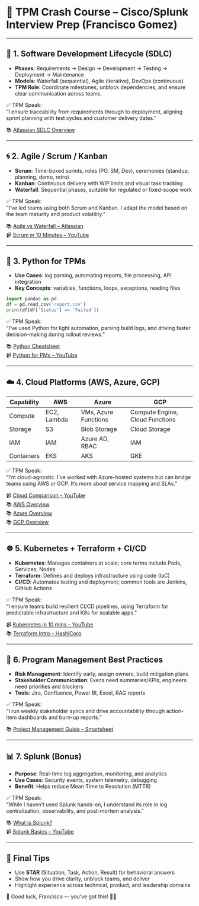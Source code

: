 # 🚀 TPM Crash Course – Cisco/Splunk Interview Prep (Francisco Gomez)

---

## 🔁 1. Software Development Lifecycle (SDLC)
- **Phases**: Requirements → Design → Development → Testing → Deployment → Maintenance
- **Models**: Waterfall (sequential), Agile (iterative), DevOps (continuous)
- **TPM Role**: Coordinate milestones, unblock dependencies, and ensure clear communication across teams.

✅ TPM Speak:  
“I ensure traceability from requirements through to deployment, aligning sprint planning with test cycles and customer delivery dates.”

📚 [Atlassian SDLC Overview](https://www.atlassian.com/software-development/software-development-life-cycle)

---

## 🌀 2. Agile / Scrum / Kanban
- **Scrum**: Time-boxed sprints, roles (PO, SM, Dev), ceremonies (standup, planning, demo, retro)
- **Kanban**: Continuous delivery with WIP limits and visual task tracking
- **Waterfall**: Sequential phases, suitable for regulated or fixed-scope work

✅ TPM Speak:  
“I’ve led teams using both Scrum and Kanban. I adapt the model based on the team maturity and product volatility.”

📚 [Agile vs Waterfall – Atlassian](https://www.atlassian.com/agile/agile-vs-waterfall)  
📹 [Scrum in 10 Minutes – YouTube](https://www.youtube.com/watch?v=9TycLR0TqFA)

---

## 🐍 3. Python for TPMs
- **Use Cases**: log parsing, automating reports, file processing, API integration
- **Key Concepts**: variables, functions, loops, exceptions, reading files

```python
import pandas as pd
df = pd.read_csv('report.csv')
print(df[df['Status'] == 'Failed'])
```

✅ TPM Speak:  
“I’ve used Python for light automation, parsing build logs, and driving faster decision-making during rollout reviews.”

📚 [Python Cheatsheet](https://gto76.github.io/python-cheatsheet/)  
📹 [Python for PMs – YouTube](https://www.youtube.com/watch?v=kqtD5dpn9C8)

---

## ☁️ 4. Cloud Platforms (AWS, Azure, GCP)

| Capability        | AWS            | Azure             | GCP                 |
|-------------------|----------------|--------------------|----------------------|
| Compute           | EC2, Lambda    | VMs, Azure Functions | Compute Engine, Cloud Functions |
| Storage           | S3             | Blob Storage       | Cloud Storage        |
| IAM               | IAM            | Azure AD, RBAC     | IAM                  |
| Containers        | EKS            | AKS                | GKE                  |

✅ TPM Speak:  
“I’m cloud-agnostic. I’ve worked with Azure-hosted systems but can bridge teams using AWS or GCP. It’s more about service mapping and SLAs.”

📹 [Cloud Comparison – YouTube](https://www.youtube.com/watch?v=f2zy3zH0kqg)  
📚 [AWS Overview](https://aws.amazon.com/what-is-aws/)  
📚 [Azure Overview](https://azure.microsoft.com/en-us/resources/cloud-computing-dictionary/what-is-azure/)  
📚 [GCP Overview](https://cloud.google.com/learn/what-is-cloud-computing)

---

## ☸️ 5. Kubernetes + Terraform + CI/CD
- **Kubernetes**: Manages containers at scale; core terms include Pods, Services, Nodes
- **Terraform**: Defines and deploys infrastructure using code (IaC)
- **CI/CD**: Automates testing and deployment; common tools are Jenkins, GitHub Actions

✅ TPM Speak:  
“I ensure teams build resilient CI/CD pipelines, using Terraform for predictable infrastructure and K8s for scalable apps.”

📹 [Kubernetes in 10 mins – YouTube](https://www.youtube.com/watch?v=X48VuDVv0do)  
📚 [Terraform Intro – HashiCorp](https://developer.hashicorp.com/terraform/intro)

---

## 🧠 6. Program Management Best Practices
- **Risk Management**: Identify early, assign owners, build mitigation plans
- **Stakeholder Communication**: Execs need summaries/KPIs, engineers need priorities and blockers
- **Tools**: Jira, Confluence, Power BI, Excel, RAG reports

✅ TPM Speak:  
“I run weekly stakeholder syncs and drive accountability through action-item dashboards and burn-up reports.”

📚 [Project Management Guide – Smartsheet](https://www.smartsheet.com/project-management-guide)

---

## 📊 7. Splunk (Bonus)
- **Purpose**: Real-time log aggregation, monitoring, and analytics
- **Use Cases**: Security events, system telemetry, debugging
- **Benefit**: Helps reduce Mean Time to Resolution (MTTR)

✅ TPM Speak:  
“While I haven’t used Splunk hands-on, I understand its role in log centralization, observability, and post-mortem analysis.”

📚 [What is Splunk?](https://www.splunk.com/en_us/resources/what-is-splunk.html)  
📹 [Splunk Basics – YouTube](https://www.youtube.com/watch?v=d3Q3amS9c-M)

---

## 🧾 Final Tips
- Use **STAR** (Situation, Task, Action, Result) for behavioral answers
- Show how you drive clarity, unblock teams, and deliver
- Highlight experience across technical, product, and leadership domains

🎯 Good luck, Francisco — you’ve got this! 💪🔥
